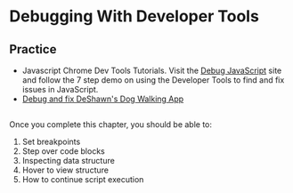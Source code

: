 # Debugging With Developer Tools

## Practice

* Javascript Chrome Dev Tools Tutorials. Visit the [Debug JavaScript](https://developer.chrome.com/docs/devtools/javascript/#reproduce) site and follow the 7 step demo on using the Developer Tools to find and fix issues in JavaScript.
* [Debug and fix DeShawn's Dog Walking App](./DD_DEBUGGING.md)

##
Once you complete this chapter, you should be able to:
1. Set breakpoints
1. Step over code blocks
1. Inspecting data structure
1. Hover to view structure
1. How to continue script execution